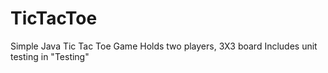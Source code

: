 # TicTacToe
Simple Java Tic Tac Toe Game
Holds two players, 3X3 board
Includes unit testing in "Testing"
